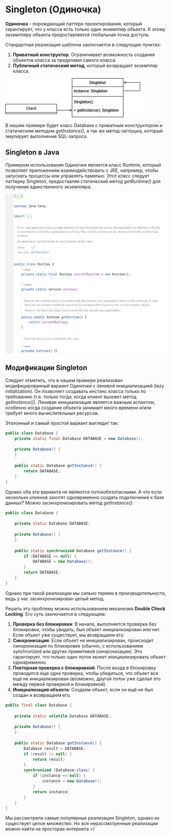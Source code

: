 # Singleton (Одиночка)

**Одиночка** - порождающий паттерн проектирования, который гарантирует, что у класса есть только один экземпляр объекта.
К этому экземпляру объекта предоставляется глобальная точка доступа.

Стандартная реализация шаблона заключается в следующих пунктах:

1. **Приватный конструктор**. Ограничивает возможность создания объектов класса за пределами самого класса.
2. **Публичный статический метод**, который возвращает экземпляр класса.

![](images/Singleton.png)

В нашем примере будет класс Database с приватным конструктором и статическим методом _getInstance()_,
а так же метод-заглушка, который эмулирует выполнение SQL-запроса.

## Singleton в Java

Примером использования Одиночки является класс Runtime, который позволяет приложениям взаимодействовать с JRE, например,
чтобы запускать процессы или управлять памятью. Этот класс следует паттерну Singleton, предоставляя статический метод
_getRuntime()_ для получения единственного экземпляра.

![](images/runtime-class.png)

## Модификации Singleton

Следует отметить, что в нашем примере реализован модифицированный вариант Одиночки с ленивой инициализацией
(lazy initialization). Он позволяет создавать инстанс класса только по требованию (т.е. только тогда, когда клиент
вызовет метод _getInstance()_). Ленивая инициализация является важным аспектом, особенно когда создание объекта занимает
много времени и/или требует много вычислительных ресурсов.

Эталонный и самый простой вариант выглядит так:

```java
public class Database {
    private static final Database DATABASE = new Database();

    private Database() {
    }

    public static Database getInstance() {
        return DATABASE;
    }
}
```

Однако оба эти варианта не являются потокобезопасными. А что если несколько клиенов захотят одновременно создать
подключение к базе данных? Можно засинхронизировать метод _getInstance()_:

```java
public class Database {

    private static Database DATABASE;

    private Database() {
    }

    public static synchronized Database getInstance() {
        if (DATABASE == null) {
            DATABASE = new Database();
        }
        return DATABASE;
    }
}
```

Однако при такой реализации мы сильно теряем в производительности, ведь у нас засинхронизирован целый метод.

Решить эту проблему можно использованием механизма **Double Check Locking**. Его суть заключается в следующем:

1. **Проверка без блокировки**: В начале, выполняется проверка без блокировки, чтобы увидеть, был объект
   инициализирован или нет. Если объект уже существует, мы возвращаем его.
2. **Синхронизация**: Если объект не инициализирован, происходит синхронизация по блокировке (обычно, с использованием
   synchronized или других примитивов синхронизации). Это гарантирует, что только один поток может инициализировать
   объект одновременно.
3. **Повторная проверка с блокировкой**: После входа в блокировку проводится еще одна проверка, чтобы убедиться, что
   объект все еще не инициализирован (возможно, другой поток уже сделал это между первой проверкой и блокировкой).
4. **Инициализация объекта**: Создаем объект, если он ещё не был создан и возвращаем его.

```java
public final class Database {

    private static volatile Database DATABASE;

    private Database() {
    }

    public static Database getInstance() {
        Database result = DATABASE;
        if (result != null) {
            return result;
        }
        synchronized (Database.class) {
            if (instance == null) {
                instance = new Database();
            }
            return instance;
        }
    }
}
```

Мы рассмотрели самые популярные реализации Singleton, однако их существует целое множество. Но все нерассмотренные
реализации можно найти на просторах интернета =)